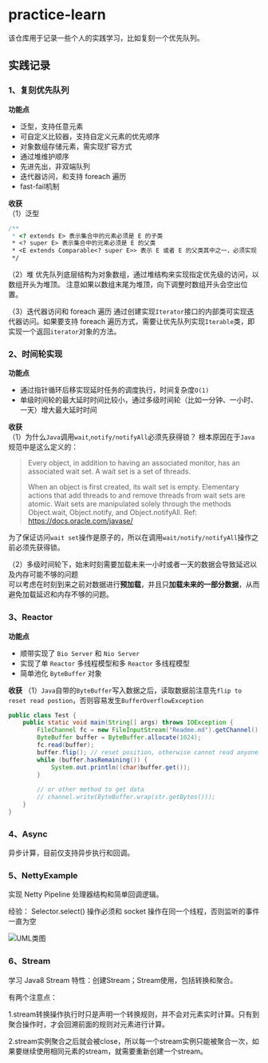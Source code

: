 # practice-learn
该仓库用于记录一些个人的实践学习，比如复刻一个优先队列。

## 实践记录
### 1、复刻优先队列

**功能点**
- 泛型，支持任意元素
- 可自定义比较器，支持自定义元素的优先顺序
- 对象数组存储元素，需实现扩容方式
- 通过堆维护顺序
- 先进先出，非双端队列
- 迭代器访问，和支持 foreach 遍历
- fast-fail机制

**收获**  
（1）泛型
```java
/**
 * <? extends E> 表示集合中的元素必须是 E 的子类
 * <? super E> 表示集合中的元素必须是 E 的父类
 * <E extends Comparable<? super E>> 表示 E 或者 E 的父类其中之一，必须实现 comparable 接口
 */
```

（2）堆
优先队列底层结构为对象数组，通过堆结构来实现指定优先级的访问，以数组开头为堆顶。 注意如果以数组末尾为堆顶，向下调整时数组开头会空出位置。

（3）迭代器访问和 foreach 遍历
通过创建实现`Iterator`接口的内部类可实现迭代器访问。如果要支持 foreach 遍历方式，需要让优先队列实现`Iterable`类，即实现一个返回`iterator`对象的方法。

### 2、时间轮实现

**功能点**  
- 通过指针循环后移实现延时任务的调度执行，时间复杂度`O(1)`
- 单级时间轮的最大延时时间比较小，通过多级时间轮（比如一分钟、一小时、一天）增大最大延时时间

**收获**  
（1）为什么`Java`调用`wait`,`notify/notifyAll`必须先获得锁？
根本原因在于`Java`规范中是这么定义的：

> Every object, in addition to having an associated monitor, has an associated wait set. A wait set is a set of threads.
> 
> When an object is first created, its wait set is empty. Elementary actions that add threads to and remove threads from wait sets are atomic. Wait sets are manipulated solely through the methods Object.wait, Object.notify, and Object.notifyAll.
Ref: https://docs.oracle.com/javase/
> 

为了保证访问`wait set`操作是原子的，所以在调用`wait/notify/notifyAll`操作之前必须先获得锁。

（2）多级时间轮下，始末时刻需要加载未来一小时或者一天的数据会导致延迟以及内存可能不够的问题   
可以考虑在时刻到来之前对数据进行**预加载**，并且只**加载未来的一部分数据**，从而避免加载延迟和内存不够的问题。

### 3、Reactor

**功能点**
- 顺带实现了 `Bio Server` 和 `Nio Server`
- 实现了单 `Reactor` 多线程模型和多 `Reactor` 多线程模型
- 简单池化 `ByteBuffer` 对象

**收获**
（1）`Java`自带的`ByteBuffer`写入数据之后，读取数据前注意先`flip to reset read postion`，否则容易发生`BufferOverflowException`
```java
public class Test {
    public static void main(String[] args) throws IOException {
        FileChannel fc = new FileInputStream("Readme.md").getChannel();
        ByteBuffer buffer = ByteBuffer.allocate(1024);
        fc.read(buffer);
        buffer.flip(); // reset position, otherwise cannot read anyone
        while (buffer.hasRemaining()) {
            System.out.println((char)buffer.get());
        }
        
        // or other method to get data
        // channel.write(ByteBuffer.wrap(str.getBytes()));
    }
}
```

### 4、Async

异步计算，目前仅支持异步执行和回调。


### 5、NettyExample

实现 Netty Pipeline 处理器结构和简单回调逻辑。

经验：
Selector.select() 操作必须和 socket 操作在同一个线程，否则监听的事件一直为空

![UML类图](https://z3.ax1x.com/2021/11/05/IumEQI.png)

### 6、Stream

学习 Java8 Stream 特性：创建Stream；Stream使用，包括转换和聚合。

有两个注意点：

1.stream转换操作执行时只是声明一个转换规则，并不会对元素实时计算。只有到聚合操作时，才会回溯前面的规则对元素进行计算。

2.stream实例聚合之后就会被close，所以每一个stream实例只能被聚合一次，如果要继续使用相同元素的stream，就需要重新创建一个stream。